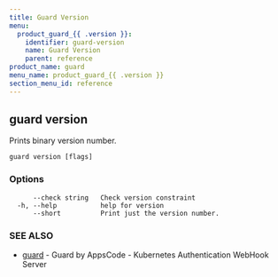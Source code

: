 ```yaml
---
title: Guard Version
menu:
  product_guard_{{ .version }}:
    identifier: guard-version
    name: Guard Version
    parent: reference
product_name: guard
menu_name: product_guard_{{ .version }}
section_menu_id: reference
---
```

## guard version

Prints binary version number.

```
guard version [flags]
```

### Options

```
      --check string   Check version constraint
  -h, --help           help for version
      --short          Print just the version number.
```

### SEE ALSO

* [guard](/docs/reference/guard.md)	 - Guard by AppsCode - Kubernetes Authentication WebHook Server

